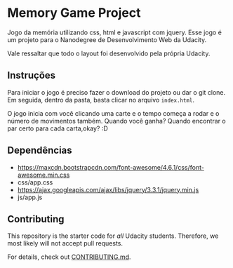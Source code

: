 # Memory Game Project


Jogo da memória utilizando css, html e javascript com jquery.
Esse jogo é um projeto  para o Nanodegree de Desenvolvimento Web da Udacity.

Vale ressaltar que todo o layout foi desenvolvido pela própria Udacity.



## Instruções

Para iniciar o jogo é preciso fazer o download do projeto ou dar o git clone.
Em seguida, dentro da pasta, basta clicar no arquivo `index.html`.

O jogo inicia com você clicando uma carte e o tempo começa a rodar e o número de movimentos também.
Quando você ganha? Quando encontrar o par certo para cada carta,okay? :D



## Dependências

+ https://maxcdn.bootstrapcdn.com/font-awesome/4.6.1/css/font-awesome.min.css
+ css/app.css
+ https://ajax.googleapis.com/ajax/libs/jquery/3.3.1/jquery.min.js
+ js/app.js



## Contributing

This repository is the starter code for _all_ Udacity students. Therefore, we most likely will not accept pull requests.

For details, check out [CONTRIBUTING.md](CONTRIBUTING.md).

